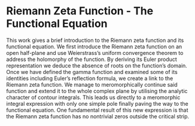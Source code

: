 # Riemann Zeta Function - The Functional Equation

This work gives a brief introduction to the Riemann zeta function and its functional equation. We first introduce the Riemann zeta function on an open half-plane and use Weierstrass’s uniform convergence theorem to address the holomorphy of the function. By deriving its Euler product representation we deduce the absence of roots on the function’s domain. Once we have defined the gamma function and examined some of its identities including Euler’s reflection formula, we create a link to the Riemann zeta function. We manage to meromorphically continue said function and extend it to the whole complex plane by utilising the analytic character of contour integrals. This leads us directly to a meromorphic integral expression with only one simple pole finally paving the way to the functional equation. One fundamental result of this new expression is that the Riemann zeta function has no nontrivial zeros outside the critical strip.
